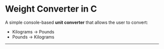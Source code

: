 # Weight Converter in C

A simple console-based **unit converter** that allows the user to convert:

- Kilograms → Pounds
- Pounds → Kilograms

---
